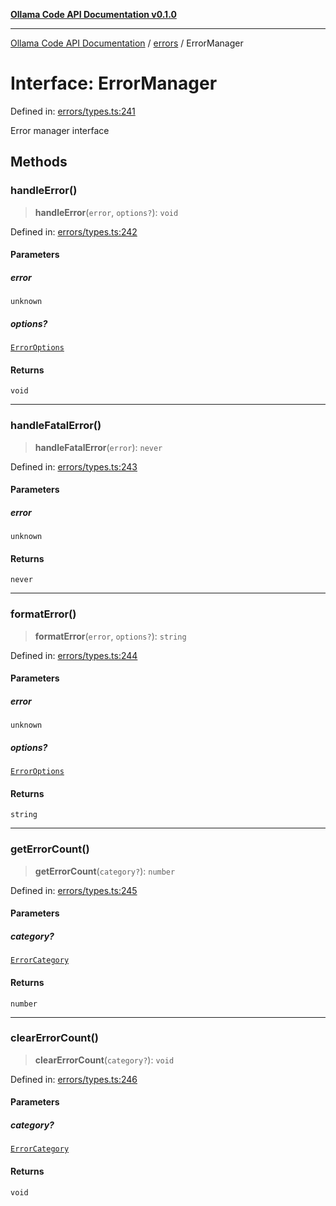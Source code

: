 [**Ollama Code API Documentation v0.1.0**](../../README.md)

***

[Ollama Code API Documentation](../../modules.md) / [errors](../README.md) / ErrorManager

# Interface: ErrorManager

Defined in: [errors/types.ts:241](https://github.com/erichchampion/ollama-code/blob/9a797208bc9e993c86c1b8d84dd48ab6c5c7989f/ollama-code/src/errors/types.ts#L241)

Error manager interface

## Methods

### handleError()

> **handleError**(`error`, `options?`): `void`

Defined in: [errors/types.ts:242](https://github.com/erichchampion/ollama-code/blob/9a797208bc9e993c86c1b8d84dd48ab6c5c7989f/ollama-code/src/errors/types.ts#L242)

#### Parameters

##### error

`unknown`

##### options?

[`ErrorOptions`](ErrorOptions.md)

#### Returns

`void`

***

### handleFatalError()

> **handleFatalError**(`error`): `never`

Defined in: [errors/types.ts:243](https://github.com/erichchampion/ollama-code/blob/9a797208bc9e993c86c1b8d84dd48ab6c5c7989f/ollama-code/src/errors/types.ts#L243)

#### Parameters

##### error

`unknown`

#### Returns

`never`

***

### formatError()

> **formatError**(`error`, `options?`): `string`

Defined in: [errors/types.ts:244](https://github.com/erichchampion/ollama-code/blob/9a797208bc9e993c86c1b8d84dd48ab6c5c7989f/ollama-code/src/errors/types.ts#L244)

#### Parameters

##### error

`unknown`

##### options?

[`ErrorOptions`](ErrorOptions.md)

#### Returns

`string`

***

### getErrorCount()

> **getErrorCount**(`category?`): `number`

Defined in: [errors/types.ts:245](https://github.com/erichchampion/ollama-code/blob/9a797208bc9e993c86c1b8d84dd48ab6c5c7989f/ollama-code/src/errors/types.ts#L245)

#### Parameters

##### category?

[`ErrorCategory`](../enumerations/ErrorCategory.md)

#### Returns

`number`

***

### clearErrorCount()

> **clearErrorCount**(`category?`): `void`

Defined in: [errors/types.ts:246](https://github.com/erichchampion/ollama-code/blob/9a797208bc9e993c86c1b8d84dd48ab6c5c7989f/ollama-code/src/errors/types.ts#L246)

#### Parameters

##### category?

[`ErrorCategory`](../enumerations/ErrorCategory.md)

#### Returns

`void`
